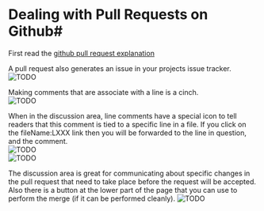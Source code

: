 # Dealing with Pull Requests on Github#

First read the [github pull request explanation](http://help.github.com/pull-requests/)

A pull request also generates an issue in your projects issue tracker.  
![TODO][pullRequestIssue]

Making comments that are associate with a line is a cinch.  
![TODO][pullRequestLineComment]

When in the discussion area, line comments have a special icon to tell readers that this comment is 
tied to a specific line in a file. If you click on the fileName:LXXX link then you will be forwarded 
to the line in question, and the comment.  
![TODO][pullRequestLineCommentLink]  
![TODO][pullRequestLineCommentInFile]

The discussion area is great for communicating about specific changes in the pull request that need 
to take place before the request will be accepted. Also there is a button at the lower part of the 
page that you can use to perform the merge (if it can be performed cleanly).
![TODO][pullRequestMergeButton]

[pullRequestIssue]: <TODO add photo>
[pullRequestLineComment]: <TODO add photo>
[pullRequestMergeButton]: <TODO add Photo>
[pullRequestLineCommentLink]: <TODO add photo>
[pullRequestLineCommentInFile]: <TODO add photo>